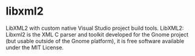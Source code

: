 libxml2
=======

LibXML2 with custom native Visual Studio project build tools. LibXML2: Libxml2 is the XML C parser and toolkit developed for the Gnome project (but usable outside of the Gnome platform), it is free software available under the MIT License.
